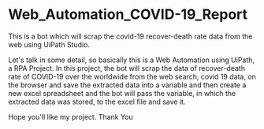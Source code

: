 # Web_Automation_COVID-19_Report
This is a bot which will scrap the covid-19 recover-death rate data from the web using UiPath Studio.

Let's talk in some detail, so basically this is a Web Automation using UiPath, a RPA Project. In this project, the bot will scrap the data of recover-death rate of COVID-19 over the worldwide from the web search, covid 19 data, on the browser and save the extracted data into a variable and then create a new excel spreadsheet and the bot will pass the variable, in which the extracted data was stored, to the excel file and save it.

Hope you'll like my project.
Thank You
